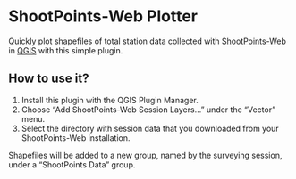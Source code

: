 # ShootPoints-Web Plotter

Quickly plot shapefiles of total station data collected with [ShootPoints-Web](https://github.com/Lugal-PCZ/ShootPoints-Web) in [QGIS](https://qgis.org) with this simple plugin.

## How to use it?

1. Install this plugin with the QGIS Plugin Manager.
2. Choose “Add ShootPoints-Web Session Layers…” under the “Vector” menu.
3. Select the directory with session data that you downloaded from your ShootPoints-Web installation.

Shapefiles will be added to a new group, named by the surveying session, under a “ShootPoints Data” group.
